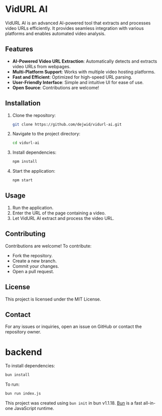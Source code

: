 
# VidURL AI

VidURL AI is an advanced AI-powered tool that extracts and processes video URLs efficiently. It provides seamless integration with various platforms and enables automated video analysis.

## Features

- **AI-Powered Video URL Extraction**: Automatically detects and extracts video URLs from webpages.
- **Multi-Platform Support**: Works with multiple video hosting platforms.
- **Fast and Efficient**: Optimized for high-speed URL parsing.
- **User-Friendly Interface**: Simple and intuitive UI for ease of use.
- **Open Source**: Contributions are welcome!

## Installation

1. Clone the repository:
   ```bash
   git clone https://github.com/dejwid/vidurl-ai.git
   ```
2. Navigate to the project directory:
   ```bash
   cd vidurl-ai
   ```
3. Install dependencies:
   ```bash
   npm install
   ```
4. Start the application:
   ```bash
   npm start
   ```

## Usage

1. Run the application.
2. Enter the URL of the page containing a video.
3. Let VidURL AI extract and process the video URL.

## Contributing

Contributions are welcome! To contribute:
- Fork the repository.
- Create a new branch.
- Commit your changes.
- Open a pull request.

## License

This project is licensed under the MIT License.

## Contact

For any issues or inquiries, open an issue on GitHub or contact the repository owner.







# backend

To install dependencies:

```bash
bun install
```

To run:

```bash
bun run index.js
```

This project was created using `bun init` in bun v1.1.18. [Bun](https://bun.sh) is a fast all-in-one JavaScript runtime.
